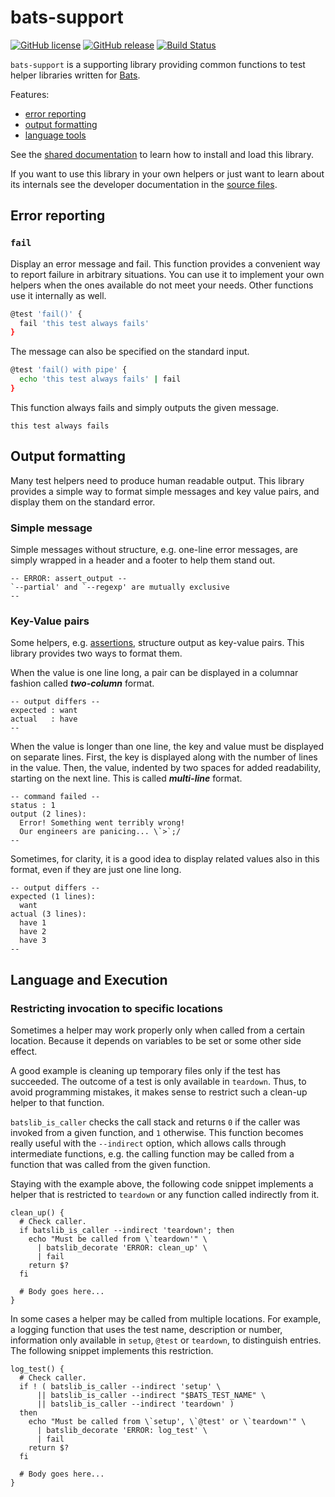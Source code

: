# bats-support

[![GitHub license](https://img.shields.io/badge/license-CC0-blue.svg)](https://raw.githubusercontent.com/bats-core/bats-support/master/LICENSE)
[![GitHub release](https://img.shields.io/github/release/bats-core/bats-support.svg)](https://github.com/bats-core/bats-support/releases/latest)
[![Build Status](https://github.com/bats-core/bats-support/workflows/Tests/badge.svg)](https://github.com/bats-core/bats-support/actions?query=workflow%3ATests)

`bats-support` is a supporting library providing common functions to
test helper libraries written for [Bats][bats].

Features:

- [error reporting](#error-reporting)
- [output formatting](#output-formatting)
- [language tools](#language-and-execution)

See the [shared documentation][bats-docs] to learn how to install and
load this library.

If you want to use this library in your own helpers or just want to
learn about its internals see the developer documentation in the [source
files](src).

## Error reporting

### `fail`

Display an error message and fail. This function provides a convenient
way to report failure in arbitrary situations. You can use it to
implement your own helpers when the ones available do not meet your
needs. Other functions use it internally as well.

```bash
@test 'fail()' {
  fail 'this test always fails'
}
```

The message can also be specified on the standard input.

```bash
@test 'fail() with pipe' {
  echo 'this test always fails' | fail
}
```

This function always fails and simply outputs the given message.

```
this test always fails
```

## Output formatting

Many test helpers need to produce human readable output. This library
provides a simple way to format simple messages and key value pairs, and
display them on the standard error.

### Simple message

Simple messages without structure, e.g. one-line error messages, are
simply wrapped in a header and a footer to help them stand out.

```
-- ERROR: assert_output --
`--partial' and `--regexp' are mutually exclusive
--
```

### Key-Value pairs

Some helpers, e.g. [assertions][bats-assert], structure output as
key-value pairs. This library provides two ways to format them.

When the value is one line long, a pair can be displayed in a columnar
fashion called **_two-column_** format.

```
-- output differs --
expected : want
actual   : have
--
```

When the value is longer than one line, the key and value must be
displayed on separate lines. First, the key is displayed along with the
number of lines in the value. Then, the value, indented by two spaces
for added readability, starting on the next line. This is called
**_multi-line_** format.

```
-- command failed --
status : 1
output (2 lines):
  Error! Something went terribly wrong!
  Our engineers are panicing... \`>`;/
--
```

Sometimes, for clarity, it is a good idea to display related values also
in this format, even if they are just one line long.

```
-- output differs --
expected (1 lines):
  want
actual (3 lines):
  have 1
  have 2
  have 3
--
```

## Language and Execution

### Restricting invocation to specific locations

Sometimes a helper may work properly only when called from a certain
location. Because it depends on variables to be set or some other side
effect.

A good example is cleaning up temporary files only if the test has
succeeded. The outcome of a test is only available in `teardown`. Thus,
to avoid programming mistakes, it makes sense to restrict such a
clean-up helper to that function.

`batslib_is_caller` checks the call stack and returns `0` if the caller
was invoked from a given function, and `1` otherwise. This function
becomes really useful with the `--indirect` option, which allows calls
through intermediate functions, e.g. the calling function may be called
from a function that was called from the given function.

Staying with the example above, the following code snippet implements a
helper that is restricted to `teardown` or any function called
indirectly from it.

```shell
clean_up() {
  # Check caller.
  if batslib_is_caller --indirect 'teardown'; then
    echo "Must be called from \`teardown'" \
      | batslib_decorate 'ERROR: clean_up' \
      | fail
    return $?
  fi

  # Body goes here...
}
```

In some cases a helper may be called from multiple locations. For
example, a logging function that uses the test name, description or
number, information only available in `setup`, `@test` or `teardown`, to
distinguish entries. The following snippet implements this restriction.

```shell
log_test() {
  # Check caller.
  if ! ( batslib_is_caller --indirect 'setup' \
      || batslib_is_caller --indirect "$BATS_TEST_NAME" \
      || batslib_is_caller --indirect 'teardown' )
  then
    echo "Must be called from \`setup', \`@test' or \`teardown'" \
      | batslib_decorate 'ERROR: log_test' \
      | fail
    return $?
  fi

  # Body goes here...
}
```

<!-- REFERENCES -->

[bats]: https://github.com/bats-core/bats-core
[bats-docs]: https://github.com/bats-core/bats-docs
[bats-assert]: https://github.com/bats-core/bats-assert
